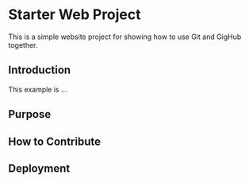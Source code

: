 # Starter Web Project

This is a simple website project for showing how to use Git and GigHub together.

## Introduction

This example is ...

## Purpose

## How to Contribute

## Deployment